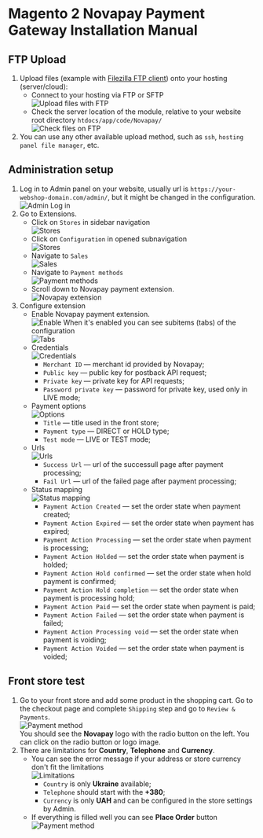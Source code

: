 # Magento 2 Novapay Payment Gateway Installation Manual

## FTP Upload

1. Upload files (example with [Filezilla FTP client](https://filezilla-project.org/)) onto your hosting (server/cloud):
    - Connect to your hosting via FTP or SFTP  
    ![Upload files with FTP](images/en/21-FTP-Upload.png)
    - Check the server location of the module, relative to your website root directory `htdocs/app/code/Novapay/`  
    ![Check files on FTP](images/en/22-FTP-Done.png)
2. You can use any other available upload method, such as `ssh`, `hosting panel file manager`, etc.

## Administration setup

1. Log in to Admin panel on your website, usually url is `https://your-webshop-domain.com/admin/`, but it might be changed in the configuration.  
![Admin Log in](images/en/01-Admin-Login.png)
2. Go to Extensions.
    - Click on `Stores` in sidebar navigation  
    ![Stores](images/en/02-Admin-Menu-Stores.png)
    - Click on `Configuration` in opened subnavigation  
    ![Stores](images/en/03-Admin-Menu-Stores-Configuration.png)
    - Navigate to `Sales`  
    ![Sales](images/en/04-Admin-Menu-Sales.png)
    - Navigate to `Payment methods`  
    ![Payment methods](images/en/05-Admin-Menu-Payment-methods.png)
    - Scroll down to Novapay payment extension.  
    ![Novapay extension](images/en/06-Admin-Novapay-settings.png)
3. Configure extension
    - Enable Novapay payment extension.  
    ![Enable](images/en/07-Admin-Novapay-enabled.png)
    When it's enabled you can see subitems (tabs) of the configuration  
    ![Tabs](images/en/08-Admin-Novapay-tabs.png)
    - Credentials  
    ![Credentials](images/en/09-Admin-Novapay-credentials.png)
        - `Merchant ID` — merchant id provided by Novapay;
        - `Public key` — public key for postback API request;
        - `Private key` — private key for API requests;
        - `Password private key` — password for private key, used only in LIVE mode;
    - Payment options  
    ![Options](images/en/10-Admin-Novapay-options.png)
        - `Title` — title used in the front store;
        - `Payment type` — DIRECT or HOLD type;
        - `Test mode` — LIVE or TEST mode;
    - Urls  
    ![Urls](images/en/11-Admin-Novapay-redirects.png)
        - `Success Url` — url of the successull page after payment processing;
        - `Fail Url` — url of the failed page after payment processing;
    - Status mapping  
    ![Status mapping](images/en/12-Admin-Novapay-statuses.png)
        - `Payment Action Created` — set the order state when payment created;
        - `Payment Action Expired` — set the order state when payment has expired;
        - `Payment Action Processing` — set the order state when payment is processing;
        - `Payment Action Holded` — set the order state when payment is holded;
        - `Payment Action Hold confirmed` — set the order state when hold payment is confirmed;
        - `Payment Action Hold completion` — set the order state when payment is processing hold;
        - `Payment Action Paid` — set the order state when payment is paid;
        - `Payment Action Failed` — set the order state when payment is failed;
        - `Payment Action Processing void` — set the order state when payment is voiding;
        - `Payment Action Voided` — set the order state when payment is voided;

## Front store test
1. Go to your front store and add some product in the shopping cart. Go to the checkout page and complete `Shipping` step and go to `Review & Payments`.  
![Payment method](images/en/31-Front-Reviews-and-Payments.png)  
You should see the **Novapay** logo with the radio button on the left. You can click on the radio button or logo image.
2. There are limitations for **Country**, **Telephone** and **Currency**. 
    - You can see the error message if your address or store currency don't fit the limitations  
    ![Limitations](images/en/32-Front-Limitations.png)
        - `Country` is only **Ukraine** available;
        - `Telephone` should start with the **+380**;
        - `Currency` is only **UAH** and can be configured in the store settings by Admin.
    - If everything is filled well you can see **Place Order** button  
    ![Payment method](images/en/33-Front-Payment-method.png)